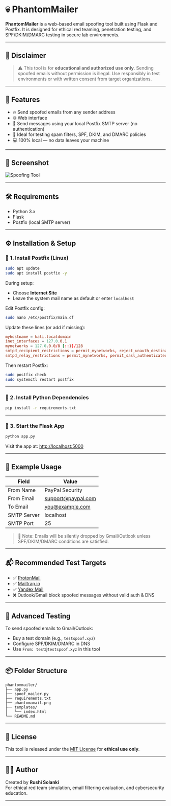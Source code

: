 # 💀 PhantomMailer

**PhantomMailer** is a web-based email spoofing tool built using Flask and Postfix. It is designed for ethical red teaming, penetration testing, and SPF/DKIM/DMARC testing in secure lab environments.

---

## 🚨 Disclaimer

> ⚠️ This tool is for **educational and authorized use only**. Sending spoofed emails without permission is illegal. Use responsibly in test environments or with written consent from target organizations.

---

## 🎯 Features

- 🔥 Send spoofed emails from any sender address
- 🌐 Web interface
- 📨 Send messages using your local Postfix SMTP server (no authentication)
- 🧪 Ideal for testing spam filters, SPF, DKIM, and DMARC policies
- 💻 100% local — no data leaves your machine

---

## 📸 Screenshot

![Spoofing Tool]("phantomamail.png")

---

## 🛠️ Requirements

- Python 3.x
- Flask
- Postfix (local SMTP server)

---

## ⚙️ Installation & Setup

### 🔧 1. Install Postfix (Linux)

```bash
sudo apt update
sudo apt install postfix -y
```

During setup:
- Choose **Internet Site**
- Leave the system mail name as default or enter `localhost`

Edit Postfix config:

```bash
sudo nano /etc/postfix/main.cf
```

Update these lines (or add if missing):

```conf
myhostname = kali.localdomain
inet_interfaces = 127.0.0.1
mynetworks = 127.0.0.0/8 [::1]/128
smtpd_recipient_restrictions = permit_mynetworks, reject_unauth_destination
smtpd_relay_restrictions = permit_mynetworks, permit_sasl_authenticated, defer_unauth_destination
```

Then restart Postfix:

```bash
sudo postfix check
sudo systemctl restart postfix
```

---

### 🐍 2. Install Python Dependencies

```bash
pip install -r requirements.txt
```

---

### 🚀 3. Start the Flask App

```bash
python app.py
```

Visit the app at: [http://localhost:5000](http://localhost:5000)

---

## 💬 Example Usage

| Field         | Value                         |
|---------------|-------------------------------|
| From Name     | PayPal Security               |
| From Email    | support@paypal.com            |
| To Email      | you@example.com               |
| SMTP Server   | localhost                     |
| SMTP Port     | 25                            |

> 🛑 Note: Emails will be silently dropped by Gmail/Outlook unless SPF/DKIM/DMARC conditions are satisfied.

---

## 📬 Recommended Test Targets

- ✅ [ProtonMail](https://protonmail.com)
- ✅ [Mailtrap.io](https://mailtrap.io)
- ✅ [Yandex Mail](https://mail.yandex.com)
- ❌ Outlook/Gmail block spoofed messages without valid auth & DNS

---

## 🧪 Advanced Testing

To send spoofed emails to Gmail/Outlook:
- Buy a test domain (e.g., `testspoof.xyz`)
- Configure SPF/DKIM/DMARC in DNS
- Use `From: test@testspoof.xyz` in this tool

---

## 📦 Folder Structure

```
phantommailer/
├── app.py
├── spoof_mailer.py
├── requirements.txt
├── phantomamail.png
├── templates/
│   └── index.html
└── README.md
```

---

## 📄 License

This tool is released under the [MIT License](LICENSE) for **ethical use only**.

---

## 👨‍💻 Author

Created by **Rushi Solanki**  
For ethical red team simulation, email filtering evaluation, and cybersecurity education.

---
